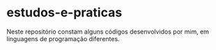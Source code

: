# estudos-e-praticas
Neste repositório constam alguns códigos desenvolvidos por mim, em linguagens de programação diferentes.
